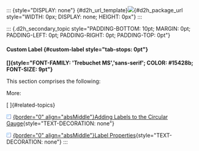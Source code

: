 ::: {style="DISPLAY: none"}
[](ms-xhelp:///?Id=d2h_url_template){#d2h_url_template}![](!package_url!){#d2h_package_url style="WIDTH: 0px; DISPLAY: none; HEIGHT: 0px"}
:::

::: {.d2h_secondary_topic style="PADDING-BOTTOM: 10pt; MARGIN: 0pt; PADDING-LEFT: 0pt; PADDING-RIGHT: 0pt; PADDING-TOP: 0pt"}
#### Custom Label {#custom-label style="tab-stops: 0pt"}

**[]{style="FONT-FAMILY: 'Trebuchet MS','sans-serif'; COLOR: #15428b; FONT-SIZE: 9pt"}** 

This section comprises the following:

More:

[ ]{#related-topics}

[![](button.gif){border="0" align="absMiddle"}Adding Labels to the Circular Gauge](ms-xhelp:///?Id=9cb744c9-db48-4a96-90d4-4599da9cad12){style="TEXT-DECORATION: none"}

[![](button.gif){border="0" align="absMiddle"}Label Properties](ms-xhelp:///?Id=2d35327c-be51-4282-8e42-2e4e08210043){style="TEXT-DECORATION: none"}
:::
